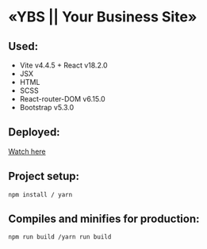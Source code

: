 # «YBS || Your Business Site»

## Used:
- Vite v4.4.5 + React v18.2.0
- JSX
- HTML
- SCSS
- React-router-DOM v6.15.0
- Bootstrap v5.3.0

## Deployed:
[Watch here](https://nda17.github.io/YBS-spa/)

## Project setup:
```
npm install / yarn
```

## Compiles and minifies for production:
```
npm run build /yarn run build
```
